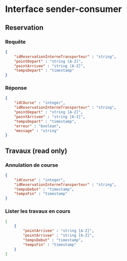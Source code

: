# Interface sender-consumer
## Reservation
### Requête
```json
{
	"idReservationInterneTransporteur" : "string",
	"pointDepart" : "string [A-Z]",
	"pointArrivee" : "string [A-Z]",
	"tempsDepart" : "timestamp"
}
```

### Réponse
```json
{
	"idCOurse" : "integer",
	"idReservationInterneTransporteur" : "string",
	"pointDepart" : "string [A-Z]",
	"pointArrivee" : "string [A-Z]",
	"tempsDepart" : "timestamp",
	"erreur" : "boolean",
	"message" : "string"
}
```

## Travaux (read only)
### Annulation de course
```json
{
	"idCourse" : "integer",
	"idReservationInterneTransporteur" : "string",
	"tempsDebut" : "timestamp",
	"tempsFin" : "timestamp"
}
```

### Lister les travaux en cours
```json
[
	{
		"pointArrivee" : "string [A-Z]",
		"pointArrivee" : "string [A-Z]",
		"tempsDebut" : "timestamp",
		"tempsFin" : "timestamp"
	}
]
```
